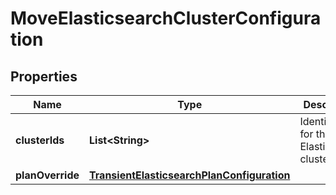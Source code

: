 # MoveElasticsearchClusterConfiguration

## Properties
Name | Type | Description | Notes
------------ | ------------- | ------------- | -------------
**clusterIds** | **List&lt;String&gt;** | Identifiers for the Elasticsearch clusters. | 
**planOverride** | [**TransientElasticsearchPlanConfiguration**](TransientElasticsearchPlanConfiguration.md) |  |  [optional]
